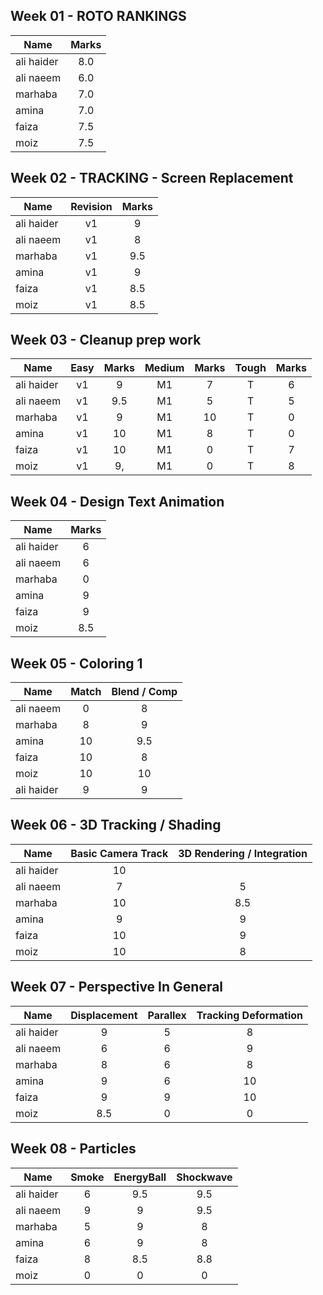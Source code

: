## Week 01 - ROTO RANKINGS
| Name   |      Marks      |
|----------|:-------------:|
| ali haider | 8.0 |
| ali naeem  | 6.0 |
| marhaba    | 7.0 |
| amina      | 7.0 |
| faiza      | 7.5 |
| moiz       | 7.5 |

## Week 02 - TRACKING - Screen Replacement

| Name   | Revision  |   Marks      |
|----------|:--:|:-------------:|
| ali haider |v1| 9|
| ali naeem  |v1| 8 |
| marhaba    |v1| 9.5 |
| amina      |v1| 9 |
| faiza      |v1| 8.5 |
| moiz       |v1| 8.5 |

## Week 03 - Cleanup prep work

| Name   | Easy  | Marks | Medium |  Marks | Tough |Marks |
|----------|:--:|:---:|:---:|:---:| :---:|:---:|
| ali haider |v1| 9     |M1|7|T|6|
| ali naeem  |v1| 9.5  |M1|5|T|5|
| marhaba    |v1| 9  |M1|10|T|0|
| amina      |v1| 10  |M1|8|T|0|
| faiza      |v1| 10  |M1|0|T|7|
| moiz       |v1| 9,     |M1|0|T|8|

## Week 04 - Design Text Animation

| Name   | Marks |
|----------|:--:|
| ali haider |6|
| ali naeem  |6|
| marhaba    |0|
| amina      |9|
| faiza      |9|
| moiz       |8.5|

## Week 05 - Coloring 1

| Name   | Match |  Blend / Comp |
|----------|:--:|:--:|
| ali naeem  |0|8|
| marhaba    |8|9|
| amina      |10|9.5|
| faiza      |10|8|
| moiz       |10|10|
| ali haider |9|9|

## Week 06 - 3D Tracking / Shading

| Name   | Basic Camera Track |3D Rendering / Integration |
|----------|:--:|:--:|
| ali haider |10||
| ali naeem  |7|5|
| marhaba    |10|8.5|
| amina      |9|9|
| faiza      |10|9|
| moiz       |10|8|

## Week 07 - Perspective In General

| Name   | Displacement | Parallex | Tracking Deformation|
|----------|:--:|:--:|:--:|
| ali haider |9|5|8|
| ali naeem  |6|6|9|
| marhaba    |8|6|8|
| amina      |9|6|10|
| faiza      |9|9|10|
| moiz       |8.5|0|0|



## Week 08 - Particles

| Name   | Smoke | EnergyBall | Shockwave |
|----------|:--:|:--:|:--:|
| ali haider |6|9.5|9.5
| ali naeem  |9|9|9.5|
| marhaba    |5|9|8|
| amina      |6|9|8|
| faiza      |8|8.5|8.8|
| moiz       |0|0|0|
